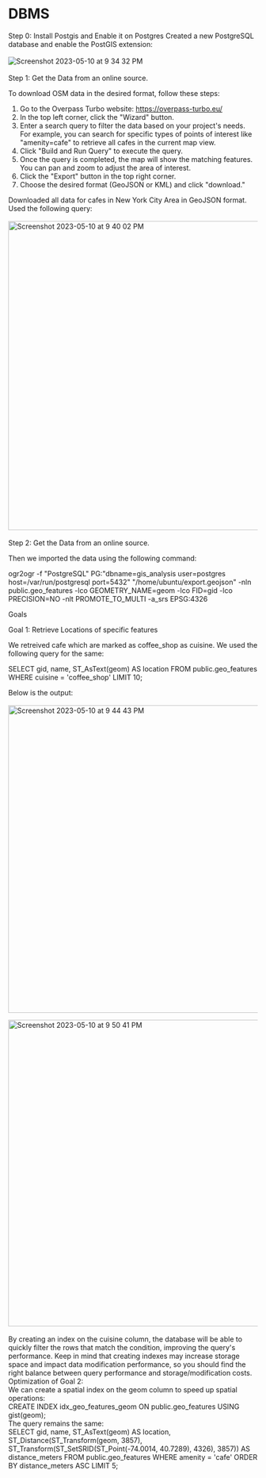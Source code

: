 # DBMS
Step 0: Install Postgis and Enable it on Postgres
Created a new PostgreSQL database and enable the PostGIS extension:<br><br>
![Screenshot 2023-05-10 at 9 34 32 PM](https://github.com/Astroboyag/DBMS/assets/46861452/df7d10f8-1a95-4e8c-be07-1c8a13574d57)<br><br>
Step 1: Get the Data from an online source.

To download OSM data in the desired format, follow these steps:

1) Go to the Overpass Turbo website: https://overpass-turbo.eu/
2) In the top left corner, click the "Wizard" button.
3) Enter a search query to filter the data based on your project's needs. For example, you can search for specific types of points of interest like "amenity=cafe" to retrieve all cafes in the current map view.
4) Click "Build and Run Query" to execute the query.
5) Once the query is completed, the map will show the matching features. You can pan and zoom to adjust the area of interest.
6) Click the "Export" button in the top right corner.
7) Choose the desired format (GeoJSON or KML) and click "download."

Downloaded all data for cafes in New York City Area in GeoJSON format. Used the following query: <br><br>
<img width="623" alt="Screenshot 2023-05-10 at 9 40 02 PM" src="https://github.com/Astroboyag/DBMS/assets/46861452/16c0196f-4a3c-44fe-ae73-56312fbe0fbe"><br><br>
Step 2: Get the Data from an online source.

Then we imported the data using the following command:

ogr2ogr -f "PostgreSQL" PG:"dbname=gis_analysis user=postgres host=/var/run/postgresql port=5432" "/home/ubuntu/export.geojson" -nln public.geo_features -lco GEOMETRY_NAME=geom -lco FID=gid -lco PRECISION=NO -nlt PROMOTE_TO_MULTI -a_srs EPSG:4326

Goals

Goal 1: Retrieve Locations of specific features

We retreived cafe which are marked as coffee_shop as cuisine. We used the following query for the same:

SELECT gid, name, ST_AsText(geom) AS location
FROM public.geo_features
WHERE cuisine = 'coffee_shop' LIMIT 10;

Below is the output:<br><br>
<img width="620" alt="Screenshot 2023-05-10 at 9 44 43 PM" src="https://github.com/Astroboyag/DBMS/assets/46861452/d41ac01d-4ed5-4450-a071-79d231b7ebaa">


<img width="618" alt="Screenshot 2023-05-10 at 9 50 41 PM" src="https://github.com/Astroboyag/DBMS/assets/46861452/dc72803c-da67-4acf-af0a-18eca2f5dc8e"><br><br>
By creating an index on the cuisine column, the database will be able to quickly filter the rows that match the condition, improving the query's performance. Keep in mind that creating indexes may increase storage space and impact data modification performance, so you should find the right balance between query performance and storage/modification costs.<br>
Optimization of Goal 2:<br>
We can create a spatial index on the geom column to speed up spatial operations:<br>
CREATE INDEX idx_geo_features_geom ON public.geo_features USING gist(geom);<br>
The query remains the same:<br>
SELECT gid, name, ST_AsText(geom) AS location,
       ST_Distance(ST_Transform(geom, 3857), ST_Transform(ST_SetSRID(ST_Point(-74.0014, 40.7289), 4326), 3857)) AS distance_meters
FROM public.geo_features
WHERE amenity = 'cafe'
ORDER BY distance_meters ASC
LIMIT 5;









